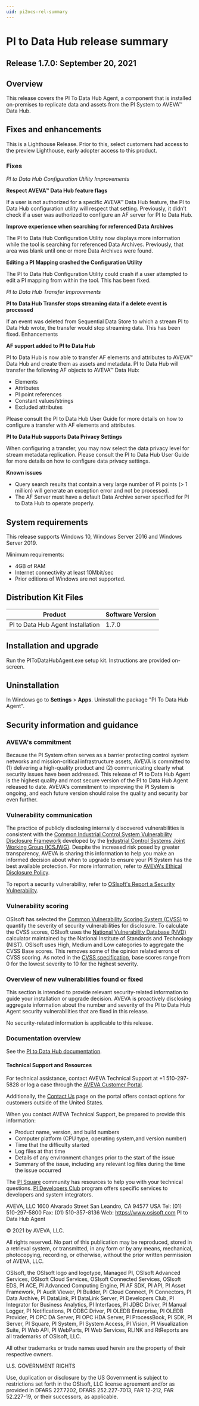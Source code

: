 ```yaml
---
uid: pi2ocs-rel-summary
---
```


# PI to Data Hub release summary

## Release 1.7.0: September 20, 2021


## Overview

This release covers the PI To Data Hub Agent, a component that is installed on-premises to replicate data and assets from the PI System to AVEVA&trade; Data Hub.

## Fixes and enhancements

This is a Lighthouse Release. Prior to this, select customers had access to the preview Lighthouse, early adopter access to this product.

### Fixes

*PI to Data Hub Configuration Utility Improvements*

**Respect AVEVA&trade; Data Hub feature flags**

If a user is not authorized for a specific AVEVA&trade; Data Hub feature, the PI to Data Hub configuration utility will respect that setting. Previously, it didn’t check if a user was authorized to configure an AF server for PI to Data Hub.
 
**Improve experience when searching for referenced Data Archives**

The PI to Data Hub Configuration Utility now displays more information while the tool is searching for referenced Data Archives. Previously, that area was blank until one or more Data Archives were found. 

**Editing a PI Mapping crashed the Configuration Utility**

The PI to Data Hub Configuration Utility could crash if a user attempted to edit a PI mapping from within the tool. This has been fixed.

*PI to Data Hub Transfer Improvements*

**PI to Data Hub Transfer stops streaming data if a delete event is processed**

If an event was deleted from Sequential Data Store to which a stream PI to Data Hub wrote, the transfer would stop streaming data. This has been fixed.
Enhancements

**AF support added to PI to Data Hub**

PI to Data Hub is now able to transfer AF elements and attributes to AVEVA&trade; Data Hub and create them as assets and metadata. PI to Data Hub will transfer the following AF objects to AVEVA&trade; Data Hub:

* Elements
* Attributes
* PI point references
* Constant values/strings
* Excluded attributes

Please consult the PI to Data Hub User Guide for more details on how to configure a transfer with AF elements and attributes.
 
**PI to Data Hub supports Data Privacy Settings**

When configuring a transfer, you may now select the data privacy level for stream metadata replication. Please consult the PI to Data Hub User Guide for more details on how to configure data privacy settings.

**Known issues**

* Query search results that contain a very large number of PI points (> 1 million) will generate an exception error and not be processed. 
* The AF Server must have a default Data Archive server specified for PI to Data Hub to operate properly.

## System requirements

This release supports Windows 10, Windows Server 2016 and Windows Server 2019.

Minimum requirements:

* 4GB of RAM
* Internet connectivity at least 10Mbit/sec
* Prior editions of Windows are not supported.

## Distribution Kit Files

| Product  | Software Version |
|------------- | ------------ |
| PI to Data Hub Agent Installation | 1.7.0 |

## Installation and upgrade

Run the PIToDataHubAgent.exe setup kit. Instructions are provided on-screen.

## Uninstallation

In Windows go to **Settings** > **Apps**.
Uninstall the package "PI To Data Hub Agent".

## Security information and guidance

### AVEVA's commitment

Because the PI System often serves as a barrier protecting control system networks and mission-critical infrastructure assets, AVEVA is committed to (1) delivering a high-quality product and (2) communicating clearly what security issues have been addressed. This release of PI to Data Hub Agent is the highest quality and most secure version of the PI to Data Hub Agent released to date. AVEVA's commitment to improving the PI System is ongoing, and each future version should raise the quality and security bar even further.

### Vulnerability communication

The practice of publicly disclosing internally discovered vulnerabilities is consistent with the [Common Industrial Control System Vulnerability Disclosure Framework](https://ics-cert.us-cert.gov/sites/default/files/ICSJWG-Archive/ICSJWG_Vulnerability_Disclosure_Framework_Final_1.pdf)  developed by the [Industrial Control Systems Joint Working Group (ICSJWG)](https://ics-cert.us-cert.gov/Industrial-Control-Systems-Joint-Working-Group-ICSJWG). Despite the increased risk posed by greater transparency, AVEVA is sharing this information to help you make an informed decision about when to upgrade to ensure your PI System has the best available protection.
For more information, refer to [AVEVA's Ethical Disclosure Policy](https://www.osisoft.com/ethical-disclosure-policy).

To report a security vulnerability, refer to [OSIsoft's Report a Security Vulnerability](https://www.osisoft.com/report-a-security-vulnerability).

### Vulnerability scoring
OSIsoft has selected the [Common Vulnerability Scoring System (CVSS)](https://www.first.org/cvss/v2/guide) to quantify the severity of security vulnerabilities for disclosure. To calculate the CVSS scores, OSIsoft uses the [National Vulnerability Database (NVD)](https://nvd.nist.gov/cvss.cfm?calculator&version=2) calculator maintained by the National Institute of Standards and Technology (NIST). OSIsoft uses High, Medium and Low categories to aggregate the CVSS Base scores. This removes some of the opinion related errors of CVSS scoring. As noted in the [CVSS specification](https://www.first.org/cvss/specification-document), base scores range from 0 for the lowest severity to 10 for the highest severity.

### Overview of new vulnerabilities found or fixed
This section is intended to provide relevant security-related information to guide your installation or upgrade decision. AVEVA is proactively disclosing aggregate information about the number and severity of the PI to Data Hub Agent security vulnerabilities that are fixed in this release.

No security-related information is applicable to this release.

### Documentation overview

See the [PI to Data Hub documentation](https://docs.osisoft.com/bundle/ocs/page/add-organize-data/collect-data/connectors/pi-to-ocs/main-landing-page.html).

#### Technical Support and Resources

For technical assistance, contact AVEVA Technical Support at +1 510-297-5828 or log a case through the [AVEVA Customer Portal](https://customers.osisoft.com/).

Additionally, the [Contact Us](https://customers.osisoft.com/s/contactus)  page on the portal offers contact options for customers outside of the United States.

When you contact AVEVA Technical Support, be prepared to provide this information:

* Product name, version, and build numbers
* Computer platform (CPU type, operating system,and version number)
* Time that the difficulty started
* Log files at that time
* Details of any environment changes prior to the start of the issue
* Summary of the issue, including any relevant log files during the time the issue occurred

The [PI Square](https://pisquare.osisoft.com/) community has resources to help you with your technical questions. [PI Developers Club](https://pisquare.osisoft.com/community/developers-club) program offers specific services to developers and system integrators.

AVEVA, LLC 1600 Alvarado Street San Leandro, CA 94577 USA Tel: (01) 510-297-5800 Fax: (01) 510-357-8136 Web: https://www.osisoft.com 
PI to Data Hub Agent

© 2021 by AVEVA, LLC.

All rights reserved. No part of this publication may be reproduced, stored in a retrieval system, or transmitted, in any form or by any means, mechanical, photocopying, recording, or otherwise, without the prior written permission of AVEVA, LLC.

OSIsoft, the OSIsoft logo and logotype, Managed PI, OSIsoft Advanced Services, OSIsoft Cloud Services, OSIsoft Connected Services, OSIsoft EDS, PI ACE, PI Advanced Computing Engine, PI AF SDK, PI API, PI Asset Framework, PI Audit Viewer, PI Builder, PI Cloud Connect, PI Connectors, PI Data Archive, PI DataLink, PI DataLink Server, PI Developers Club, PI Integrator for Business Analytics, PI Interfaces, PI JDBC Driver, PI Manual Logger, PI Notifications, PI ODBC Driver, PI OLEDB Enterprise, PI OLEDB Provider, PI OPC DA Server, PI OPC HDA Server, PI ProcessBook, PI SDK, PI Server, PI Square, PI System, PI System Access, PI Vision, PI Visualization Suite, PI Web API, PI WebParts, PI Web Services, RLINK and RtReports are all trademarks of OSIsoft, LLC.

All other trademarks or trade names used herein are the property of their respective owners.

U.S. GOVERNMENT RIGHTS

Use, duplication or disclosure by the US Government is subject to restrictions set forth in the OSIsoft, LLC license agreement and/or as provided in DFARS 227.7202, DFARS 252.227-7013, FAR 12-212, FAR 52.227-19, or their successors, as applicable.
